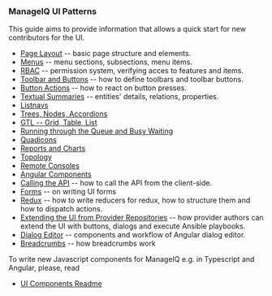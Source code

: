 ### ManageIQ UI Patterns

This guide aims to provide information that allows a
quick start for new contributors for the UI.

* [Page Layout](page_layout.md) -- basic page structure and elements.
* [Menus](menus.md) -- menu sections, subsections, menu items.
* [RBAC](rbac_features.md) -- permission system, verifying acces to features and items.
* [Toolbar and Buttons](toolbars.md) -- how to define toolbars and toolbar buttons.
* [Button Actions](button_actions.md) -- how to react on button presses.
* [Textual Summaries](textual_summary.md) -- entities' details, relations, properties.
* [Listnavs](listnav.md)
* [Trees, Nodes, Accordions](trees.md)
* [GTL -- Grid, Table, List](gtl.md)
* [Running through the Queue and Busy Waiting](queue_wait.md)
* [Quadicons](quadicons.md)
* [Reports and Charts](reports_charts.md)
* [Topology](topology.md)
* [Remote Consoles](remote_consoles.md)
* [Angular Components](angular_components.md)
* [Calling the API](calling_api.md) -- how to call the API from the client-side.
* [Forms](forms.md) -- on writing UI forms
* [Redux](redux.md) -- how to write reducers for redux, how to structure them and how to dispatch actions.
* [Extending the UI from Provider Repositories](provider_plugin.md) -- how provider authors can extend the UI with buttons, dialogs and execute Ansible playbooks.
* [Dialog Editor](dialog_editor.md) -- components and workflow of Angular dialog editor.
* [Breadcrumbs](https://github.com/ManageIQ/manageiq-ui-classic/wiki/Breadcrumbs) -- how breadcrumbs work


To write new Javascript components for ManageIQ e.g. in Typescript and Angular, please, read
* [UI Components Readme](https://github.com/ManageIQ/ui-components/blob/master/README.md)
